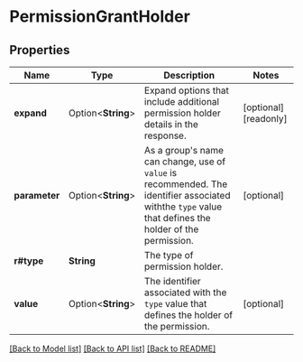 # PermissionGrantHolder

## Properties

Name | Type | Description | Notes
------------ | ------------- | ------------- | -------------
**expand** | Option<**String**> | Expand options that include additional permission holder details in the response. | [optional][readonly]
**parameter** | Option<**String**> | As a group's name can change, use of `value` is recommended. The identifier associated withthe `type` value that defines the holder of the permission. | [optional]
**r#type** | **String** | The type of permission holder. | 
**value** | Option<**String**> | The identifier associated with the `type` value that defines the holder of the permission. | [optional]

[[Back to Model list]](../README.md#documentation-for-models) [[Back to API list]](../README.md#documentation-for-api-endpoints) [[Back to README]](../README.md)



